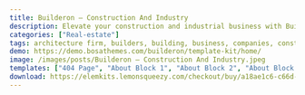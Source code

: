 ```yaml
---
title: Builderon – Construction And Industry
description: Elevate your construction and industrial business with Builderon – the ultimate Template Kit for a cutting-edge online presence. Crafted meticulously, this kit utilizes the power of Elementor for seamless design. Empowering you with user-friendly customization tools, Builderon is your pathway to a striking website, all for free. Unveil a modern aesthetic and intuitive layout that captures your industry's essence. With Builderon's Elementor Template Kit, building a compelling online platform is effortless. Ignite your digital journey now and showcase your construction prowess like never before. Discover innovation and functionality in one package – choose Builderon today.
categories: ["Real-estate"]
tags: architecture firm, builders, building, business, companies, construction, contractors, Elementor Pro, industry, infrastructure, interior design, plumbing, renovation, repair services, woocommerce
demo: https://demo.bosathemes.com/builderon/template-kit/home/
image: /images/posts/Builderon – Construction And Industry.jpeg
templates: ["404 Page", "About Block 1", "About Block 2", "About Block 3", "About Block 4", "About Us", "Accordion Block 1", "Accordion Block 2", "Accordion Block 3", "Archive", "Brand Block 1", "Brand Block 2", "Brand Block 3", "Callback Block 1", "Callback Block 2", "Callback Block 3", "Career Detail", "Career", "Case Block 1", "Case Block 2", "Coming Soon", "Contact Block 1", "Contact Block 2", "Contact Block 3", "Contact", "Countdown Block 1", "Counter Block 1", "Counter Block 2", "Counter Block 3", "Faq", "Feature Block 1", "Feature Block 2", "Feature Block 3", "Footer", "Form Popup", "Global", "Header", "Home 2", "Home", "Inquiry Form", "Portfolio Block 1", "Portfolio Block 2", "Portfolio Block 3", "Pricing Block 1", "Pricing Block 2", "Pricing Block 3", "Pricing", "Process Block 1", "Process Block 2", "Process Block 3", "Project Detail", "Projects", "Search Results", "Service Block 1", "Service Block 2", "Service Block 3", "Service Block 4", "Services Detail", "Services", "Shop", "Single Page", "Single Post"]
download: https://elemkits.lemonsqueezy.com/checkout/buy/a18ae1c6-c66d-4e1c-99d6-c2752d75d3b1
---
```

